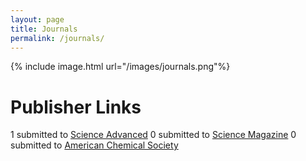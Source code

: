 ```yaml
---
layout: page
title: Journals
permalink: /journals/
---
```


{% include image.html url="/images/journals.png"%}

# Publisher Links
1 submitted to [Science Advanced](https://cts.sciencemag.org/scc/login.html;jsessionid=46E64D41CACA096CC503DD3274EE02DF)
0 submitted to [Science Magazine](https://cts.sciencemag.org/scc/login.html;jsessionid=46E64D41CACA096CC503DD3274EE02DF)
0 submitted to [American Chemical Society](https://acs.manuscriptcentral.com/acs)  
